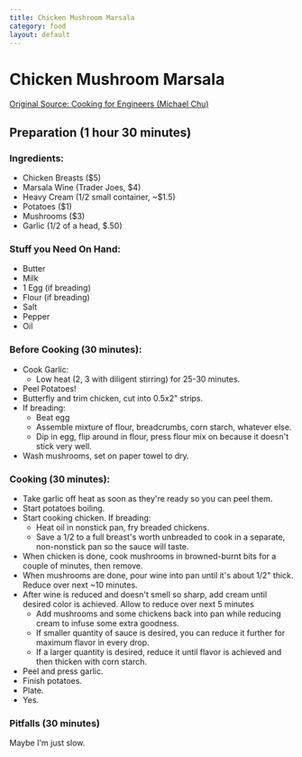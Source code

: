 ```yaml
---
title: Chicken Mushroom Marsala
category: food
layout: default
---
```


# Chicken Mushroom Marsala
[Original Source: Cooking for Engineers (Michael Chu)](http://www.cookingforengineers.com/recipe/59/Chicken-Mushroom-Marsala)

## Preparation (1 hour 30 minutes)

### Ingredients:
* Chicken Breasts ($5)
* Marsala Wine (Trader Joes, $4)
* Heavy Cream (1/2 small container, ~$1.5)
* Potatoes ($1)
* Mushrooms ($3)
* Garlic (1/2 of a head, $.50)

### Stuff you Need On Hand:
* Butter
* Milk
* 1 Egg (if breading)
* Flour (if breading)
* Salt
* Pepper
* Oil

### Before Cooking (30 minutes):
* Cook Garlic:
    * Low heat (2, 3 with diligent stirring) for 25-30 minutes.
* Peel Potatoes!
* Butterfly and trim chicken, cut into 0.5x2\" strips.
* If breading:
    * Beat egg
    * Assemble mixture of flour, breadcrumbs, corn starch, whatever else.
    * Dip in egg, flip around in flour, press flour mix on because it doesn\'t stick very well.
* Wash mushrooms, set on paper towel to dry.

### Cooking (30 minutes):
* Take garlic off heat as soon as they\'re ready so you can peel them.
* Start potatoes boiling.
* Start cooking chicken. If breading:
    * Heat oil in nonstick pan, fry breaded chickens.
    * Save a 1/2 to a full breast\'s worth unbreaded to cook in a separate, non-nonstick pan so the sauce will taste.
* When chicken is done, cook mushrooms in browned-burnt bits for a couple of minutes, then remove.
* When mushrooms are done, pour wine into pan until it\'s about 1/2\" thick. Reduce over next ~10 minutes.
* After wine is reduced and doesn\'t smell so sharp, add cream until desired color is achieved. Allow to reduce over next 5 minutes
    * Add mushrooms and some chickens back into pan while reducing cream to infuse some extra goodness.
    * If smaller quantity of sauce is desired, you can reduce it further for maximum flavor in every drop.
    * If a larger quantity is desired, reduce it until flavor is achieved and then thicken with corn starch.
* Peel and press garlic.
* Finish potatoes.
* Plate.
* Yes.

### Pitfalls (30 minutes)
Maybe I\'m just slow.
